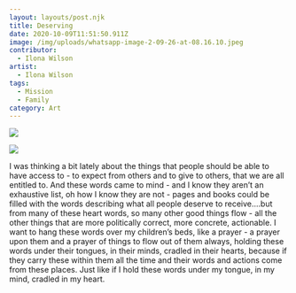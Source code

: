 ```yaml
---
layout: layouts/post.njk
title: Deserving
date: 2020-10-09T11:51:50.911Z
image: /img/uploads/whatsapp-image-2-09-26-at-08.16.10.jpeg
contributor:
  - Ilona Wilson
artist:
  - Ilona Wilson
tags:
  - Mission
  - Family
category: Art
---
```

![](/img/uploads/whatsapp-image-2020-09-26-at-08.16.10.jpeg)

![](/img/uploads/2020-09-26-at-08.16.10.jpeg)

I was thinking a bit lately about the things that people should be able to have access to - to expect from others and to give to others, that we are all entitled to. And these words came to mind - and I know they aren’t an exhaustive list, oh how I know they are not - pages and books could be filled with the words describing what all people deserve to receive….but from many of these heart words, so many other good things flow - all the other things that are more politically correct, more concrete, actionable.
I want to hang these words over my children’s beds, like a prayer - a prayer upon them and a prayer of things to flow out of them always, holding these words under their tongues, in their minds, cradled in their hearts, because if they carry these within them all the time and their words and actions come from these places. Just like if I hold these words under my tongue, in my mind, cradled in my heart.